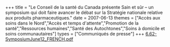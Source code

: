+++
title = "Le Conseil de la santé du Canada présente Sain et sûr – un symposium qui doit faire avancer le débat sur la Stratégie nationale relative aux produits pharmaceutiques."
date = 2007-06-13
themes = ["Accès aux soins dans le Nord","Accès et temps d'attente","Promotion de la santé","Ressources humaines","Santé des Autochtones","Soins à domicile et soins communautaires"]
types = ["Communiqués de presse"]
+++
[6.62-SymposiumJune12\_FRENCH.pdf](/files/6.62-SymposiumJune12_FRENCH.pdf)
